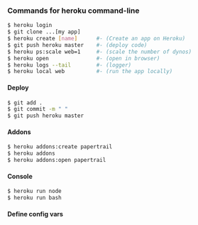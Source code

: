 ### Commands for heroku command-line

```bash
$ heroku login
$ git clone ...[my app]
$ heroku create [name]      #- (Create an app on Heroku)
$ git push heroku master    #- (deploy code)
$ heroku ps:scale web=1     #- (scale the number of dynos)
$ heroku open               #- (open in browser)
$ heroku logs --tail        #- (logger)
$ heroku local web          #- (run the app locally)
```

#### Deploy
```bash
$ git add .
$ git commit -m " "
$ git push heroku master
```

#### Addons
```bash
$ heroku addons:create papertrail
$ heroku addons
$ heroku addons:open papertrail
```

#### Console
```bash
$ heroku run node
$ heroku run bash
```

#### Define config vars
```bash

```